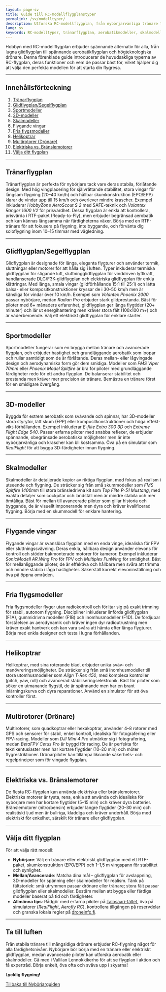 ```yaml
---
layout: page-sv
title: Guide till RC-modellflygplanstyper
permalink: /sv/modelltyper/
description: Utforska RC-modellflygplan, från nybörjarvänliga tränare till aerobatikflygplan och drönare, och hitta rätt modell för din färdighetsnivå och intressen.
lang: sv
keywords: RC-modelltyper, tränarflygplan, aerobatikmodeller, skalmodeller, RC-flygplan, RC-glidflygplan, RC-helikoptrar, RC-drönare, FPV
---
```


Hobbyn med RC-modellflygplan erbjuder spännande alternativ för alla, från lugna glidflygplan till spännande aerobatikflygplan och högteknologiska drönare. Denna förenklade guide introducerar de huvudsakliga typerna av RC-flygplan, deras funktioner och vem de passar bäst för, vilket hjälper dig att välja den perfekta modellen för att starta din flygresa.

---

## Innehållsförteckning

1. [Tränarflygplan](#tränarflygplan)
2. [Glidflygplan/Segelflygplan](#glidflygplan-segelflygplan)
3. [Sportmodeller](#sportmodeller)
4. [3D-modeller](#3d-modeller)
5. [Skalmodeller](#skalmodeller)
6. [Flygande vingar](#flygande-vingar)
7. [Fria flygsmodeller](#fria-flygsmodeller)
8. [Helikoptrar](#helikoptrar)
9. [Multirotorer (Drönare)](#multirotorer-drönare)
10. [Elektriska vs. Bränslemotorer](#elektriska-vs-bränslemotorer)
11. [Välja ditt flygplan](#välja-ditt-flygplan)

---

## Tränarflygplan

Tränarflygplan är perfekta för nybörjare tack vare deras stabila, förlåtande design. Med hög vingplacering för självrättande stabilitet, stora vingar för långsam flygning (20–40 km/h) och hållbar skumkonstruktion (EPO/EPP) klarar de vindar upp till 15 km/h och överlever mindre krascher. Exempel inkluderar *HobbyZone AeroScout S 2* med SAFE-teknik och *Volantex Ranger 1600 V2* för prisvärdhet. Dessa flygplan är enkla att kontrollera, prisvärda i RTF-paket (Ready-to-Fly), men erbjuder begränsad aerobatik och kan kännas långsamma när färdigheterna växer. Börja med en RTF-tränare för att fokusera på flygning, inte byggande, och förvänta dig soloflygning inom 10–15 timmar med vägledning.

---

## Glidflygplan/Segelflygplan

Glidflygplan är designade för långa, eleganta flygturer och använder termik, sluttningar eller motorer för att hålla sig i luften. Typer inkluderar termiska glidflygplan för stigande luft, sluttningglidflygplan för vinddriven lyftkraft, handlanserade DLG/F3K-glidflygplan och elektriska glidflygplan för enkla klättringar. Med långa, smala vingar (glidförhållande 15:1 till 25:1) och lätta balsa- eller kompositkonstruktioner kryssar de i 30–50 km/h men är känsliga för vindar över 10 km/h. Exempel som *Volantex Phoenix 2000* passar nybörjare, medan *Radian Pro* erbjuder stark glidprestanda. Bäst för piloter med 6+ månaders erfarenhet, glidflygplan ger långa flygtider (20+ minuter) och lär ut energihantering men kräver stora fält (100x100 m+) och är väderberoende. Välj ett elektriskt glidflygplan för enklare starter.

---

## Sportmodeller

Sportmodeller fungerar som en brygga mellan tränare och avancerade flygplan, och erbjuder hastighet och grundläggande aerobatik som loopar och rullar samtidigt som de är förlåtande. Deras mellan- eller lågvingade design och aerodynamiska form gör dem smidiga. Modeller som *FMS Viper 70mm* eller *Phoenix Model Spitfire* är bra för piloter med grundläggande färdigheter redo för ett andra flygplan. De balanserar stabilitet och prestanda men kräver mer precision än tränare. Bemästra en tränare först för en smidigare övergång.

---

## 3D-modeller

Byggda för extrem aerobatik som svävande och spinnar, har 3D-modeller stora styrytor, lätt skum (EPP) eller kompositkonstruktioner och höga effekt-vikt-förhållanden. Exempel inkluderar *E-flite Extra 300 3D* och *Extreme Flight Edge 540*. Passar erfarna piloter med snabba reflexer, de erbjuder spännande, obegränsade aerobatiska möjligheter men är inte nybörjarvänliga och krascher kan bli kostsamma. Öva på en simulator som *RealFlight* för att bygga 3D-färdigheter innan flygning.

---

## Skalmodeller

Skalmodeller är detaljerade kopior av riktiga flygplan, med fokus på realism i utseende och flygning. De sträcker sig från små skummodeller som *FMS Spitfire 1400mm* till stora bränsledrivna kit som *Top Flite P-51 Mustang*, med exakta detaljer som cockpitar och landställ men är mindre stabila och mer ömtåliga. Bäst för mellan till avancerade piloter som gillar historia och byggande, de är visuellt imponerande men dyra och kräver kvalificerad flygning. Börja med en skummodell för enklare hantering.

---

## Flygande vingar

Flygande vingar är svanslösa flygplan med en enda vinge, idealiska för FPV eller sluttningssvävning. Deras enkla, hållbara design använder elevons för kontroll och stöder bakmonterade motorer för kameror. Exempel inkluderar *SonicModell AR.Wing Pro* för FPV och *Multiplex FunWing* för smidighet. Bäst för mellanliggande piloter, de är effektiva och hållbara men svåra att trimma och mindre stabila i låga hastigheter. Säkerställ korrekt elevoninställning och öva på öppna områden.

---

## Fria flygsmodeller

Fria flygsmodeller flyger utan radiokontroll och förlitar sig på exakt trimning för stabil, autonom flygning. Discipliner inkluderar linförda glidflygplan (F1A), gummidrivna modeller (F1B) och inomhusmodeller (F1D). De fördjupar förståelsen av aerodynamik och kräver ingen dyr radioutrustning men kräver exakt hantverk och kan vara svåra att hämta efter långa flygturer. Börja med enkla designer och testa i lugna förhållanden.

---

## Helikoptrar

Helikoptrar, med sina roterande blad, erbjuder unika sväv- och manövreringsmöjligheter. De sträcker sig från små inomhusmodeller till stora utomhusmodeller som *Align T-Rex 450*, med komplexa kontroller (pitch, yaw, roll) och avancerad stabiliseringselektronik. Bäst för piloter som söker en utmanande flygstil, de är spännande men har en brant inlärningskurva och dyra reparationer. Använd en simulator för att öva kontroller först.

---

## Multirotorer (Drönare)

Multirotorer, som quadkoptrar eller hexakoptrar, använder 4–8 rotorer med GPS och sensorer för stabil, enkel kontroll, idealiska för fotografering eller FPV-racing. Modeller som *DJI Mini 4 Pro* utmärker sig i fotografering, medan *BetaFPV Cetus Pro* är byggd för racing. De är perfekta för teknikentusiaster men har kortare flygtider (10–20 min) och möter flygrestriktioner. Drönarpiloter kan tillämpa liknande säkerhets- och regelprinciper som för vingade flygplan.

---

## Elektriska vs. Bränslemotorer

De flesta RC-flygplan kan använda elektriska eller bränslemotorer. Elektriska motorer är tysta, rena, enkla att använda och idealiska för nybörjare men har kortare flygtider (5–15 min) och kräver dyra batterier. Bränslemotorer (nitro/bensin) erbjuder längre flygtider (20–30 min) och realistiskt ljud men är bullriga, kladdiga och kräver underhåll. Börja med elektriskt för enkelhet, särskilt för tränare eller glidflygplan.

---

## Välja ditt flygplan

För att välja rätt modell:

- **Nybörjare**: Välj en tränare eller elektriskt glidflygplan med ett RTF-paket, skumkonstruktion (EPO/EPP) och 1–1,5 m vingspann för stabilitet och synlighet.
- **Mellan/Avancerade**: Matcha dina mål – glidflygplan för avslappning, 3D-modeller för spänning eller skalmodeller för realism. Tänk på fältstorlek: små utrymmen passar drönare eller tränare; stora fält passar glidflygplan eller skalmodeller. Bestäm mellan att bygga eller färdiga modeller baserat på tid och färdigheter.
- **Allmänna tips**: Rådgör med erfarna piloter på [Talosaari-fältet](/sv/Modellflygfält/), öva på simulatorer (*RealFlight*, *Aerofly RC*), kontrollera tillgången på reservdelar och granska lokala regler på [droneinfo.fi](https://droneinfo.fi/sv).

---

## Ta till luften

Från stabila tränare till mångsidiga drönare erbjuder RC-flygning något för alla färdighetsnivåer. Nybörjare bör börja med en tränare eller elektriskt glidflygplan, medan avancerade piloter kan utforska aerobatik eller skalmodeller. Gå med i Vallilan Lennokkikerho för att se flygplan i aktion och få expertråd. Börja enkelt, öva ofta och sväva upp i skyarna!

**Lycklig flygning!**

<div class="button-container">
  <a href="/sv/" class="button-link">Tillbaka till Nybörjarguiden</a>
</div>

